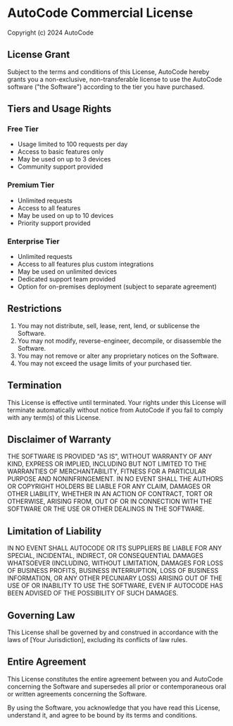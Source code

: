 # AutoCode Commercial License

Copyright (c) 2024 AutoCode

## License Grant

Subject to the terms and conditions of this License, AutoCode hereby grants you a non-exclusive, non-transferable license to use the AutoCode software ("the Software") according to the tier you have purchased.

## Tiers and Usage Rights

### Free Tier

-   Usage limited to 100 requests per day
-   Access to basic features only
-   May be used on up to 3 devices
-   Community support provided

### Premium Tier

-   Unlimited requests
-   Access to all features
-   May be used on up to 10 devices
-   Priority support provided

### Enterprise Tier

-   Unlimited requests
-   Access to all features plus custom integrations
-   May be used on unlimited devices
-   Dedicated support team provided
-   Option for on-premises deployment (subject to separate agreement)

## Restrictions

1. You may not distribute, sell, lease, rent, lend, or sublicense the Software.
2. You may not modify, reverse-engineer, decompile, or disassemble the Software.
3. You may not remove or alter any proprietary notices on the Software.
4. You may not exceed the usage limits of your purchased tier.

## Termination

This License is effective until terminated. Your rights under this License will terminate automatically without notice from AutoCode if you fail to comply with any term(s) of this License.

## Disclaimer of Warranty

THE SOFTWARE IS PROVIDED "AS IS", WITHOUT WARRANTY OF ANY KIND, EXPRESS OR IMPLIED, INCLUDING BUT NOT LIMITED TO THE WARRANTIES OF MERCHANTABILITY, FITNESS FOR A PARTICULAR PURPOSE AND NONINFRINGEMENT. IN NO EVENT SHALL THE AUTHORS OR COPYRIGHT HOLDERS BE LIABLE FOR ANY CLAIM, DAMAGES OR OTHER LIABILITY, WHETHER IN AN ACTION OF CONTRACT, TORT OR OTHERWISE, ARISING FROM, OUT OF OR IN CONNECTION WITH THE SOFTWARE OR THE USE OR OTHER DEALINGS IN THE SOFTWARE.

## Limitation of Liability

IN NO EVENT SHALL AUTOCODE OR ITS SUPPLIERS BE LIABLE FOR ANY SPECIAL, INCIDENTAL, INDIRECT, OR CONSEQUENTIAL DAMAGES WHATSOEVER (INCLUDING, WITHOUT LIMITATION, DAMAGES FOR LOSS OF BUSINESS PROFITS, BUSINESS INTERRUPTION, LOSS OF BUSINESS INFORMATION, OR ANY OTHER PECUNIARY LOSS) ARISING OUT OF THE USE OF OR INABILITY TO USE THE SOFTWARE, EVEN IF AUTOCODE HAS BEEN ADVISED OF THE POSSIBILITY OF SUCH DAMAGES.

## Governing Law

This License shall be governed by and construed in accordance with the laws of [Your Jurisdiction], excluding its conflicts of law rules.

## Entire Agreement

This License constitutes the entire agreement between you and AutoCode concerning the Software and supersedes all prior or contemporaneous oral or written agreements concerning the Software.

By using the Software, you acknowledge that you have read this License, understand it, and agree to be bound by its terms and conditions.

